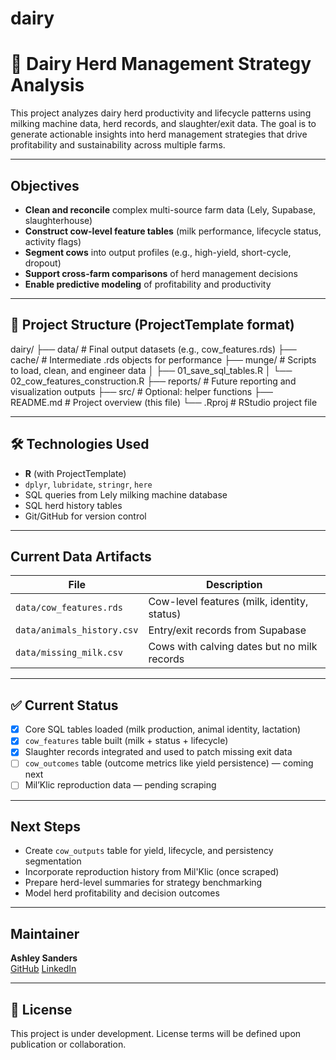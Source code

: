 # dairy

# 🐄 Dairy Herd Management Strategy Analysis

This project analyzes dairy herd productivity and lifecycle patterns using milking machine data, herd records, and slaughter/exit data. The goal is to generate actionable insights into herd management strategies that drive profitability and sustainability across multiple farms.

---

## Objectives

- **Clean and reconcile** complex multi-source farm data (Lely, Supabase, slaughterhouse)
- **Construct cow-level feature tables** (milk performance, lifecycle status, activity flags)
- **Segment cows** into output profiles (e.g., high-yield, short-cycle, dropout)
- **Support cross-farm comparisons** of herd management decisions
- **Enable predictive modeling** of profitability and productivity

---

## 📁 Project Structure (ProjectTemplate format)

dairy/
├── data/ # Final output datasets (e.g., cow_features.rds)
├── cache/ # Intermediate .rds objects for performance
├── munge/ # Scripts to load, clean, and engineer data
│ ├── 01_save_sql_tables.R
│ └── 02_cow_features_construction.R
├── reports/ # Future reporting and visualization outputs
├── src/ # Optional: helper functions
├── README.md # Project overview (this file)
└── .Rproj # RStudio project file


---

## 🛠 Technologies Used

- **R** (with ProjectTemplate)
- `dplyr`, `lubridate`, `stringr`, `here`
- SQL queries from Lely milking machine database
- SQL herd history tables
- Git/GitHub for version control

---

## Current Data Artifacts

| File                        | Description                                   |
|-----------------------------|-----------------------------------------------|
| `data/cow_features.rds`     | Cow-level features (milk, identity, status)   |
| `data/animals_history.csv`  | Entry/exit records from Supabase              |
| `data/missing_milk.csv`     | Cows with calving dates but no milk records   |

---

## ✅ Current Status

- [x] Core SQL tables loaded (milk production, animal identity, lactation)
- [x] `cow_features` table built (milk + status + lifecycle)
- [x] Slaughter records integrated and used to patch missing exit data
- [ ] `cow_outcomes` table (outcome metrics like yield persistence) — coming next
- [ ] Mil’Klic reproduction data — pending scraping

---

## Next Steps

- Create `cow_outputs` table for yield, lifecycle, and persistency segmentation
- Incorporate reproduction history from Mil'Klic (once scraped)
- Prepare herd-level summaries for strategy benchmarking
- Model herd profitability and decision outcomes

---

## Maintainer

**Ashley Sanders**  
[GitHub](https://github.com/AshleySanders)  [LinkedIn](https://www.linkedin.com/in/ashleyrsanders/)

---

## 📜 License

This project is under development. License terms will be defined upon publication or collaboration.

